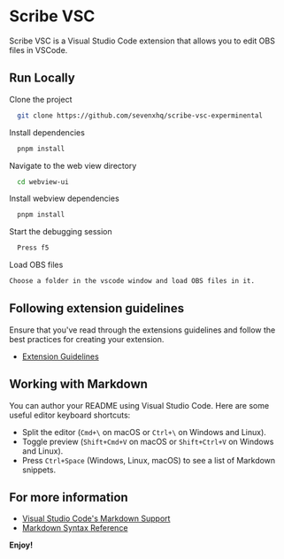 # Scribe VSC

Scribe VSC is a Visual Studio Code extension that allows you to edit OBS files in VSCode.

## Run Locally

Clone the project

```bash
  git clone https://github.com/sevenxhq/scribe-vsc-experminental
```

Install dependencies

```bash
  pnpm install
```

Navigate to the web view directory

```bash
  cd webview-ui
```

Install webview dependencies

```bash
  pnpm install
```

Start the debugging session

```bash
  Press f5
```

Load OBS files

```bash
Choose a folder in the vscode window and load OBS files in it.
```

## Following extension guidelines

Ensure that you've read through the extensions guidelines and follow the best practices for creating your extension.

- [Extension Guidelines](https://code.visualstudio.com/api/references/extension-guidelines)

## Working with Markdown

You can author your README using Visual Studio Code. Here are some useful editor keyboard shortcuts:

- Split the editor (`Cmd+\` on macOS or `Ctrl+\` on Windows and Linux).
- Toggle preview (`Shift+Cmd+V` on macOS or `Shift+Ctrl+V` on Windows and Linux).
- Press `Ctrl+Space` (Windows, Linux, macOS) to see a list of Markdown snippets.

## For more information

- [Visual Studio Code's Markdown Support](http://code.visualstudio.com/docs/languages/markdown)
- [Markdown Syntax Reference](https://help.github.com/articles/markdown-basics/)

**Enjoy!**
